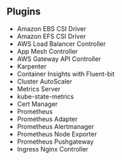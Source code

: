 ## Plugins

- Amazon EBS CSI Driver
- Amazon EFS CSI Driver
- AWS Load Balancer Controller
- App Mesh Controller
- AWS Gateway API Controller
- Karpenter
- Container Insights with Fluent-bit
- Cluster AutoScaler
- Metrics Server
- kube-state-metrics
- Cert Manager
- Prometheus
- Prometheus Adapter
- Prometheus Alertmanager
- Prometheus Node Exporter
- Prometheus Pushgateway
- Ingress Nginx Controller
